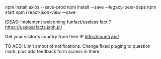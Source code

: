 
npm install axios --save-prod
npm install --save --legacy-peer-deps
npm start
npm i react-json-view --save

IDEAS:
Implement welcoming funfact/useless fact ? https://uselessfacts.jsph.pl/

Get your visitor's country from their IP http://country.is/



TO ADD:
Limit amout of notifications.
Change fixed pluging to question mark, plus add feedback form access in there.
